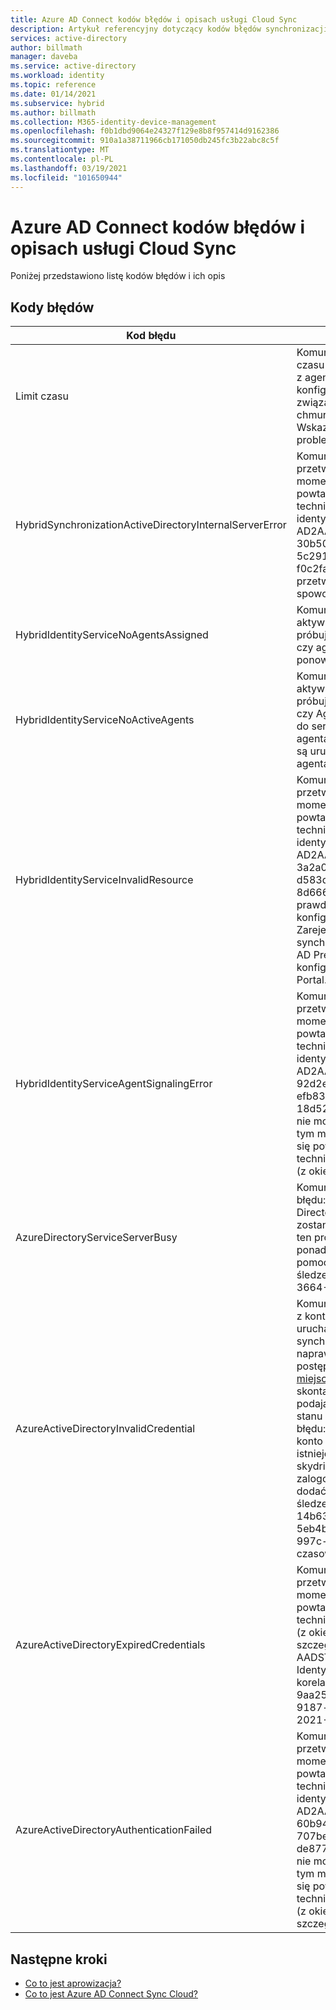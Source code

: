 ```yaml
---
title: Azure AD Connect kodów błędów i opisach usługi Cloud Sync
description: Artykuł referencyjny dotyczący kodów błędów synchronizacji w chmurze
services: active-directory
author: billmath
manager: daveba
ms.service: active-directory
ms.workload: identity
ms.topic: reference
ms.date: 01/14/2021
ms.subservice: hybrid
ms.author: billmath
ms.collection: M365-identity-device-management
ms.openlocfilehash: f0b1dbd9064e24327f129e8b8f957414d9162386
ms.sourcegitcommit: 910a1a38711966cb171050db245fc3b22abc8c5f
ms.translationtype: MT
ms.contentlocale: pl-PL
ms.lasthandoff: 03/19/2021
ms.locfileid: "101650944"
---
```

# <a name="azure-ad-connect-cloud-sync-error-codes-and-descriptions"></a>Azure AD Connect kodów błędów i opisach usługi Cloud Sync
Poniżej przedstawiono listę kodów błędów i ich opis


## <a name="error-codes"></a>Kody błędów

|Kod błędu|Szczegóły|Scenariusz|Rozwiązanie|
|-----|-----|-----|-----|
|Limit czasu|Komunikat o błędzie: wykryto błąd limitu czasu żądania podczas kontaktowania się z agentem lokalnym i synchronizowania konfiguracji. Dodatkowe problemy związane z agentem synchronizacji w chmurze można znaleźć w temacie Wskazówki dotyczące rozwiązywania problemów.|Upłynął limit czasu żądania. Bieżąca wartość limitu czasu to 10 minut.|Zobacz nasze [wskazówki dotyczące rozwiązywania problemów](how-to-troubleshoot.md)|
|HybridSynchronizationActiveDirectoryInternalServerError|Komunikat o błędzie: nie można przetworzyć tego żądania w tym momencie. Jeśli ten problem będzie się powtarzać, skontaktuj się z pomocą techniczną i podaj następujący identyfikator zadania: AD2AADProvisioning. 30b500eaf9c643b2b78804e80c1421fe. 5c291d3c-d29f-4570-9d6b-f0c2fa3d5926. Dodatkowe szczegóły: przetwarzanie żądania HTTP spowodowało wyjątek. |Nie można przetworzyć parametrów odebranych w żądaniu Standard scim do żądania wyszukiwania.|Aby uzyskać szczegółowe informacje, sprawdź odpowiedź HTTP zwróconą przez właściwość "Response" tego wyjątku.|
|HybridIdentityServiceNoAgentsAssigned|Komunikat o błędzie: nie można odnaleźć aktywnego agenta dla domeny, którą próbujesz zsynchronizować. Sprawdź, czy agenci zostali usunięci. Jeśli tak, ponownie zainstaluj agenta ponownie.|Brak uruchomionych agentów. Prawdopodobnie agenci zostali usunięci. Zarejestruj nowego agenta.|"W tym przypadku nie będzie widoczny żaden Agent przypisany do domeny w portalu.|
|HybridIdentityServiceNoActiveAgents|Komunikat o błędzie: nie można odnaleźć aktywnego agenta dla domeny, którą próbujesz zsynchronizować. Sprawdź, czy Agent jest uruchomiony, przechodząc do serwera, na którym zainstalowano agenta, i sprawdź, czy w obszarze usługi są uruchomione "Microsoft Azure AD agenta synchronizacji w chmurze".|"Agenci nie nasłuchują punktu końcowego ServiceBus. [Agent znajduje się za zaporą, która nie zezwala na połączenia z usługą Service Bus](../../active-directory/manage-apps/application-proxy-configure-connectors-with-proxy-servers.md#use-the-outbound-proxy-server)|
|HybridIdentityServiceInvalidResource|Komunikat o błędzie: nie można przetworzyć tego żądania w tym momencie. Jeśli ten problem będzie się powtarzać, skontaktuj się z pomocą techniczną i podaj następujący identyfikator zadania: AD2AADProvisioning. 3a2a0d8418f34f54a03da5b70b1f7b0c. d583d090-9cd3-4d0a-aee6-8d666658c3e9. Dodatkowe szczegóły: prawdopodobnie wystąpił problem z konfiguracją synchronizacji z chmurą. Zarejestruj ponownie agenta synchronizacji chmury w domenie usługi AD Premium i uruchom ponownie konfigurację z poziomu witryny Azure Portal.|Nazwa zasobu musi być ustawiona tak, aby wiedział, z którym agentem skontaktował się.|Zarejestruj ponownie agenta synchronizacji chmury w domenie usługi AD Premium i uruchom ponownie konfigurację z poziomu witryny Azure Portal.|
|HybridIdentityServiceAgentSignalingError|Komunikat o błędzie: nie można przetworzyć tego żądania w tym momencie. Jeśli ten problem będzie się powtarzać, skontaktuj się z pomocą techniczną i podaj następujący identyfikator zadania: AD2AADProvisioning. 92d2e8750f37407fa2301c9e52ad7e9b. efb835ef-62e8-42e3-B495-18d5272eb3f9. Dodatkowe szczegóły: nie można przetworzyć tego żądania w tym momencie. Jeśli ten problem będzie się powtarzać, skontaktuj się z pomocą techniczną, podając identyfikator zadania (z okienka stanu konfiguracji).|Service Bus nie może wysłać komunikatu do agenta. Może to być awaria usługi Service Bus lub Agent nie odpowiada.|Jeśli ten problem będzie się powtarzać, skontaktuj się z pomocą techniczną, podając identyfikator zadania (z okienka stanu konfiguracji).|
|AzureDirectoryServiceServerBusy|Komunikat o błędzie: Wystąpił błąd. Kod błędu: 81. Opis błędu: Azure Active Directory jest obecnie zajęty. Ta operacja zostanie ponowiona automatycznie. Jeśli ten problem będzie się powtarzał przez ponad 24 godziny, skontaktuj się z pomocą techniczną. Identyfikator śledzenia: Nazwa serwera 8a4ab3b5-3664-4278-ab64-9cff37fd3f4f:|Azure Active Directory jest obecnie zajęta.|Jeśli ten problem będzie się powtarzał przez ponad 24 godziny, skontaktuj się z pomocą techniczną.|
|AzureActiveDirectoryInvalidCredential|Komunikat o błędzie: znaleziono problem z kontem usługi używanym do uruchamiania Azure AD Connect synchronizacji w chmurze. Możesz naprawić konto usługi w chmurze, postępując zgodnie z instrukcjami w [tym miejscu](./how-to-troubleshoot.md). Jeśli błąd będzie się powtarzać, skontaktuj się z pomocą techniczną, podając identyfikator zadania (z okienka stanu konfiguracji). Dodatkowe szczegóły błędu: CredentialsInvalid AADSTS50034: konto użytkownika {EmailHidden} nie istnieje w katalogu skydrive365.onmicrosoft.com. Aby zalogować się do tej aplikacji, należy dodać konto do katalogu. Identyfikator śledzenia: identyfikator korelacji 14b63033-3bc9-4bd4-b871-5eb4b3500200:57d93ed1-be4d-483c-997c-a3b6f03deb00 sygnatura czasowa: 2021-01-12 21:08:29Z |Ten błąd jest zgłaszany, gdy konto usługi synchronizacji ADToAADSyncServiceAccount nie istnieje w dzierżawie. Może to być spowodowane przypadkowym usunięciem konta.|Użyj [Repair-AADCloudSyncToolsAccount](reference-powershell.md#repair-aadcloudsynctoolsaccount) , aby naprawić konto usługi.|
|AzureActiveDirectoryExpiredCredentials|Komunikat o błędzie: nie można przetworzyć tego żądania w tym momencie. Jeśli ten problem będzie się powtarzać, skontaktuj się z pomocą techniczną, podając identyfikator zadania (z okienka stanu konfiguracji). Dodatkowe szczegóły błędu: CredentialsExpired AADSTS50055: hasło wygasło. Identyfikator śledzenia: identyfikator korelacji 989b1841-dbe5-49c9-ab6c-9aa25f7b0e00:1c69b196-1c3a-4381-9187-c84747807155 timestamp: 2021-01-12 20:59:31Z | Kod stanu odpowiedzi nie wskazuje sukcesu: 401 (Brak autoryzacji).|Poświadczenia konta usługi AAD Sync wygasły.|Możesz naprawić konto usługi w chmurze, postępując zgodnie z instrukcjami w https://go.microsoft.com/fwlink/?linkid=2150988 . Jeśli błąd będzie się powtarzać, skontaktuj się z pomocą techniczną, podając identyfikator zadania (z okienka stanu konfiguracji).  Dodatkowe szczegóły błędu: poświadczenia dzierżawy Azure Active Directory administracyjnych zostały wymienione dla tokenu OAuth, który wygasł. "|
|AzureActiveDirectoryAuthenticationFailed|Komunikat o błędzie: nie można przetworzyć tego żądania w tym momencie. Jeśli ten problem będzie się powtarzać, skontaktuj się z pomocą techniczną i podaj następujący identyfikator zadania: AD2AADProvisioning. 60b943e88f234db2b887f8cb91dee87c. 707be0d2-c6a9-405d-a3b9-de87761dc3ac. Dodatkowe szczegóły: nie można przetworzyć tego żądania w tym momencie. Jeśli ten problem będzie się powtarzać, skontaktuj się z pomocą techniczną, podając identyfikator zadania (z okienka stanu konfiguracji). Dodatkowe szczegóły błędu: UnexpectedError.|Nieznany błąd.|Jeśli ten problem będzie się powtarzać, skontaktuj się z pomocą techniczną, podając identyfikator zadania (z okienka stanu konfiguracji).|

## <a name="next-steps"></a>Następne kroki 

- [Co to jest aprowizacja?](what-is-provisioning.md)
- [Co to jest Azure AD Connect Sync Cloud?](what-is-cloud-sync.md)